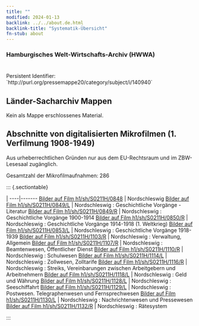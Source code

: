 ```yaml
---
title: ""
modified: 2024-01-13
backlink: ../../about.de.html
backlink-title: "Systematik-Übersicht"
fn-stub: about
---
```


### Hamburgisches Welt-Wirtschafts-Archiv (HWWA)

# 

<div class="hint">Persistent Identifier: `http://purl.org/pressemappe20/category/subject/i/140940`</div>







## Länder-Sacharchiv Mappen





Kein als Mappe erschlossenes Material.



<a id="filmsections" />

## Abschnitte von digitalisierten Mikrofilmen (1. Verfilmung 1908-1949)

<p>Aus urheberrechtlichen Gründen nur aus dem EU-Rechtsraum und im ZBW-Lesesaal zugänglich.</p>


<p>Gesamtzahl der Mikrofilmaufnahmen: 286</p>





::: {.sectiontable}

 | 
----|-------
<a class="btn" href="https://pm20.zbw.eu/film/h1/sh/S0211H/0848" rel="nofollow">Bilder auf Film h1/sh/S0211H/0848</a> | Nordschleswig
<a class="btn" href="https://pm20.zbw.eu/film/h1/sh/S0211H/0849/L" rel="nofollow">Bilder auf Film h1/sh/S0211H/0849/L</a> | Nordschleswig : Geschichtliche Vorgänge - Literatur
<a class="btn" href="https://pm20.zbw.eu/film/h1/sh/S0211H/0849/R" rel="nofollow">Bilder auf Film h1/sh/S0211H/0849/R</a> | Nordschleswig : Geschichtliche Vorgänge 1900-1914
<a class="btn" href="https://pm20.zbw.eu/film/h1/sh/S0211H/0850/R" rel="nofollow">Bilder auf Film h1/sh/S0211H/0850/R</a> | Nordschleswig : Geschichtliche Vorgänge 1914-1918 (1. Weltkrieg)
<a class="btn" href="https://pm20.zbw.eu/film/h1/sh/S0211H/0853/L" rel="nofollow">Bilder auf Film h1/sh/S0211H/0853/L</a> | Nordschleswig : Geschichtliche Vorgänge 1918-1939
<a class="btn" href="https://pm20.zbw.eu/film/h1/sh/S0211H/1103/R" rel="nofollow">Bilder auf Film h1/sh/S0211H/1103/R</a> | Nordschleswig : Verwaltung, Allgemein
<a class="btn" href="https://pm20.zbw.eu/film/h1/sh/S0211H/1107/R" rel="nofollow">Bilder auf Film h1/sh/S0211H/1107/R</a> | Nordschleswig : Beamtenwesen, Öffentlicher Dienst
<a class="btn" href="https://pm20.zbw.eu/film/h1/sh/S0211H/1110/R" rel="nofollow">Bilder auf Film h1/sh/S0211H/1110/R</a> | Nordschleswig : Schulwesen
<a class="btn" href="https://pm20.zbw.eu/film/h1/sh/S0211H/1114/L" rel="nofollow">Bilder auf Film h1/sh/S0211H/1114/L</a> | Nordschleswig : Zollwesen, Zolltarife
<a class="btn" href="https://pm20.zbw.eu/film/h1/sh/S0211H/1116/R" rel="nofollow">Bilder auf Film h1/sh/S0211H/1116/R</a> | Nordschleswig : Streiks, Vereinbarungen zwischen Arbeitgebern und Arbeitnehmern
<a class="btn" href="https://pm20.zbw.eu/film/h1/sh/S0211H/1118/L" rel="nofollow">Bilder auf Film h1/sh/S0211H/1118/L</a> | Nordschleswig : Geld und Währung
<a class="btn" href="https://pm20.zbw.eu/film/h1/sh/S0211H/1128/L" rel="nofollow">Bilder auf Film h1/sh/S0211H/1128/L</a> | Nordschleswig : Seeschiffahrt
<a class="btn" href="https://pm20.zbw.eu/film/h1/sh/S0211H/1129/L" rel="nofollow">Bilder auf Film h1/sh/S0211H/1129/L</a> | Nordschleswig : Postwesen. Telegraphenwesen und Fernsprechwesen
<a class="btn" href="https://pm20.zbw.eu/film/h1/sh/S0211H/1130/L" rel="nofollow">Bilder auf Film h1/sh/S0211H/1130/L</a> | Nordschleswig : Nachrichtenwesen und Pressewesen
<a class="btn" href="https://pm20.zbw.eu/film/h1/sh/S0211H/1132/R" rel="nofollow">Bilder auf Film h1/sh/S0211H/1132/R</a> | Nordschleswig : Rätesystem


:::
















